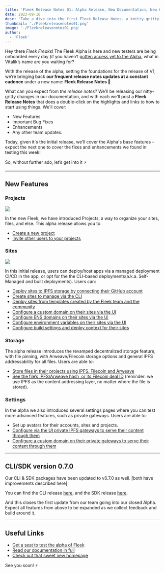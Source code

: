 ```yaml
---
title: 'Fleek Release Notes 01: Alpha Release, New Documentation, New CLI/SDK Version'
date: 2023-09-16
desc: 'Take a dive into the first Fleek Release Notes- a knitty-gritty, regular release notes covering Features, Fixes, and Improvements'
thumbnail: './Fleekreleasenotes01.png'
image: './Fleekreleasenotes01.png'
author:
  - 'Fleek'
---
```


Hey there _Fleek Freaks_! The Fleek Alpha is here and new testers are being onboarded every day (if you haven’t [gotten access yet to the Alpha](https://fleekxyz.typeform.com/alpha-access), what in Vitalik’s name are you waiting for?

With the release of the alpha, setting the foundations for the release of V1, we’re bringing back **our frequent release notes updates at a constant cadence** under a new name: **Fleek Release Notes 📔**

What can you expect from _the release notes_? We'll be releasing our nitty-gritty changes in our documentation, and with each we'll post a **Fleek Release Notes** that does a double-click on the highlights and links to how to start using things. We'll cover:

- New Features
- Important Bug Fixes
- Enhancements
- Any other team updates.

Today, given it's the initial release, we'll cover the Alpha's base features - expect the next one to cover the fixes and enhancements we found in testing this week!

So, without further ado, let’s get into it ⚡

---

## New Features

### Projects

![](./Homepage-alpha.png)

In the new Fleek, we have introduced Projects, a way to organize your sites, files, and else. This alpha release allows you to:

- [Create a new project](https://app.fleek.xyz/)
- [Invite other users to your projects](https://app.fleek.xyz/)

### Sites

![](./sites-alpha.png)

In this initial release, users can deploy/host apps via a managed deployment CI/CD in the app, or opt for the the CLI-based deployments(a.k.a. Self-Managed and built deployments). Users can:

- [Deploy sites to IPFS storage by connecting their GitHub account](https://docs.fleek.xyz/docs/Sites/managed)
- [Create sites to manage via the CLI](https://fleek.xyz/docs/cli/sites/)
- [Deploy sites from templates created by the Fleek team and the community](https://fleek.xyz/docs/platform/)
- [Configure a custom domain on their sites via the UI](https://fleek.xyz/docs/platform/domains/)
- [Configure ENS domains on their sites via the UI](https://fleek.xyz/docs/platform/domains/)
- [Configure environment variables on their sites via the UI](https://fleek.xyz/docs/platform/deployments/)
- [Configure build settings and deploy context for their sites](https://fleek.xyz/docs/platform/deployments/)

### Storage

The alpha release introduces the revamped decentralized storage feature, with file pinning, with Arweave/Filecoin storage options and general IPFS addressability for all files. Users are able to:

- [Store files in their projects using IPFS, Filecoin and Arweave](https://fleek.xyz/docs/platform/storage/)
- [See the file’s IPFS/Arweave hash, or its Filecoin deal ID](https://fleek.xyz/docs/platform/storage/) (reminder: we use IPFS as the content addressing layer, no matter where the file is stored).

### Settings

In the alpha we also introduced several settings pages where you can test more advanced features, such as private gateways. Users are able to:

- Set up avatars for their accounts, sites and projects.
- [Configure via the UI private IPFS gateways to serve their content through them](https://fleek.xyz/docs/platform/gateways/)
- [Configure a custom domain on their private gateways to serve their content through them](https://fleek.xyz/docs/platform/domains/)

---

## CLI/SDK version 0.7.0

Our CLI & SDK packages have been updated to v0.7.0 as well. [both have improvements described here]

You can find the CLI release [here](https://www.npmjs.com/package/@fleekxyz/cli), and the SDK release [here](https://www.npmjs.com/package/@fleekxyz/sdk).

And this closes the first update from our team going into our closed Alpha. Expect all features from above to be expanded as we collect feedback and build around it.

---

## Useful Links

- [Get a seat to test the alpha of Fleek](https://fleekxyz.typeform.com/alpha-access)
- [Read our documentation in full](http://fleek.xyz/docs/)
- [Check out that sweet new homepage](http://fleek.xyz/)

See you soon! ⚡
